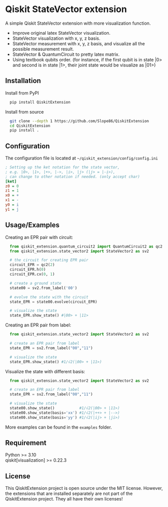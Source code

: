 
# Qiskit StateVector extension

A simple Qiskit StateVector extension with more visualization function.

* Improve original latex StateVector visualization.
* StateVector visualization with x, y, z basis.
* StateVector measurement with x, y, z basis, and visualize all the possible measurement result.
* StateVector & QuantumCircuit to pretty latex matrix.
* Using textbook qubits order. (for instance, if the first qubit is in state |0> and second is in state |1>, their joint state would be visualize as |01>)

## Installation

Install from PyPI

```bash
  pip install QiskitExtension
```

Install from source

```bash
  git clone --depth 1 https://github.com/Slope86/QiskitExtension
  cd QiskitExtension
  pip install .
```

## Configuration

The configuration file is located at `~/qiskit_extension/config/config.ini`

```ini
; Setting up the ket notation for the state vector,
; e.g. |0>, |1>, |+>, |->, |i>, |j> (|j> = |-i>),
; can change to other notation if needed. (only accept char)
[ket]
z0 = 0
z1 = 1
x0 = +
x1 = -
y0 = i
y1 = j
```

## Usage/Examples

Creating an EPR pair with circuit:

```python
  from qiskit_extension.quantum_circuit2 import QuantumCircuit2 as qc2
  from qiskit_extension.state_vector2 import StateVector2 as sv2

  # the circuit for creating EPR pair
  circuit_EPR = qc2(2)
  circuit_EPR.h(0)
  circuit_EPR.cx(0, 1)

  # create a ground state
  state00 = sv2.from_label('00')

  # evolve the state with the circuit
  state_EPR = state00.evolve(circuit_EPR)

  # visualize the state
  state_EPR.show_state() #|00> + |11>
```

Creating an EPR pair from label:
  
```python
  from qiskit_extension.state_vector2 import StateVector2 as sv2

  # create an EPR pair from label
  state_EPR = sv2.from_label("00","11")

  # visualize the state
  state_EPR.show_state() #1/√2(|00> + |11>)
```

Visualize the state with different basis:

```python
  from qiskit_extension.state_vector2 import StateVector2 as sv2

  # create an EPR pair from label
  state_EPR = sv2.from_label("00","11")

  # visualize the state
  state00.show_state()           #1/√2(|00> + |11>)
  state00.show_state(basis='xx') #1/√2(|++> + |-->)
  state00.show_state(basis='yy') #1/√2(|ij> + |ji>)
```

More examples can be found in the `examples` folder.

## Requirement

Python >= 3.10\
qiskit[visualization] >= 0.22.3

## License

This QiskitExtension project is open source under the MIT license.
However, the extensions that are installed separately are not part of the QiskitExtension project.
They all have their own licenses!
